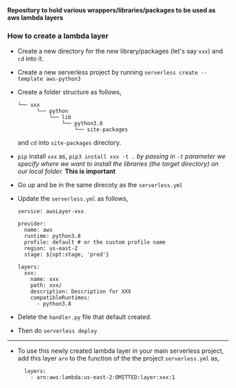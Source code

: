 **Repository to hold various wrappers/libraries/packages to be used as aws lambda layers**

### **How to create a lambda layer**

- Create a new directory for the new library/packages (let's say `xxx`) and `cd` into it.

- Create a new serverless project by running `serverless create --template aws-python3`

- Create a folder structure as follows, 

  ```
  └── xxx
        └── python
            └── lib
                └── python3.8
                    └── site-packages
  ```
  and `cd` into `site-packages` directory.

- `pip` install `xxx` as, `pip3 install xxx -t .` *by passing in `-t` parameter we specify where we want to install the libraries (the target directory) on our local folder.* **This is important**

- Go up and be in the same direcoty as the `serverless.yml`

- Update the `serverless.yml` as follows,

  ```
  service: awsLayer-xxx

  provider:
    name: aws
    runtime: python3.8
    profile: default # or the custom profile name 
    region: us-east-2
    stage: ${opt:stage, 'prod'}

  layers:
    xxx:
      name: xxx
      path: xxx/
      description: Description for XXX
      compatibleRuntimes:
        - python3.8
  ```
  
- Delete the `handler.py` file that default created.

- Then do `serverless deploy`

***

* To use this newly created lambda layer in your main serverless project, add this layer `arn` to the function of the the project `serverless.yml` as, 

  ```
    layers:
      - arn:aws:lambda:us-east-2:OMITTED:layer:xxx:1
  ```
  
